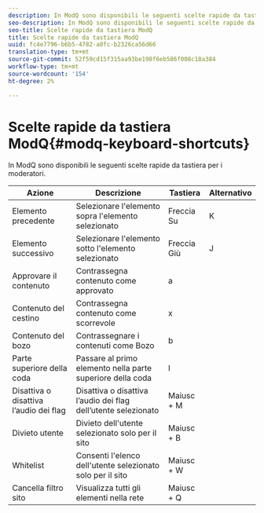 ```yaml
---
description: In ModQ sono disponibili le seguenti scelte rapide da tastiera per i moderatori.
seo-description: In ModQ sono disponibili le seguenti scelte rapide da tastiera per i moderatori.
seo-title: Scelte rapide da tastiera ModQ
title: Scelte rapide da tastiera ModQ
uuid: fc4e7796-b6b5-4782-a0fc-b2326ca56d66
translation-type: tm+mt
source-git-commit: 52f59cd15f315aa93be198f6eb586f008c18a384
workflow-type: tm+mt
source-wordcount: '154'
ht-degree: 2%

---
```



# Scelte rapide da tastiera ModQ{#modq-keyboard-shortcuts}

In ModQ sono disponibili le seguenti scelte rapide da tastiera per i moderatori.

| Azione | Descrizione | Tastiera | Alternativo |
|---|---|---|---|
| Elemento precedente | Selezionare l&#39;elemento sopra l&#39;elemento selezionato | Freccia Su | K |
| Elemento successivo | Selezionare l&#39;elemento sotto l&#39;elemento selezionato | Freccia Giù | J |
| Approvare il contenuto | Contrassegna contenuto come approvato | a |  |
| Contenuto del cestino | Contrassegna contenuto come scorrevole | x |  |
| Contenuto del bozo | Contrassegnare i contenuti come Bozo | b |  |
| Parte superiore della coda | Passare al primo elemento nella parte superiore della coda | l |  |
| Disattiva o disattiva l’audio dei flag | Disattiva o disattiva l’audio dei flag dell’utente selezionato | Maiusc + M |  |
| Divieto utente | Divieto dell&#39;utente selezionato solo per il sito | Maiusc + B |  |
| Whitelist | Consenti l&#39;elenco dell&#39;utente selezionato solo per il sito | Maiusc + W |  |
| Cancella filtro sito | Visualizza tutti gli elementi nella rete | Maiusc + Q |  |

